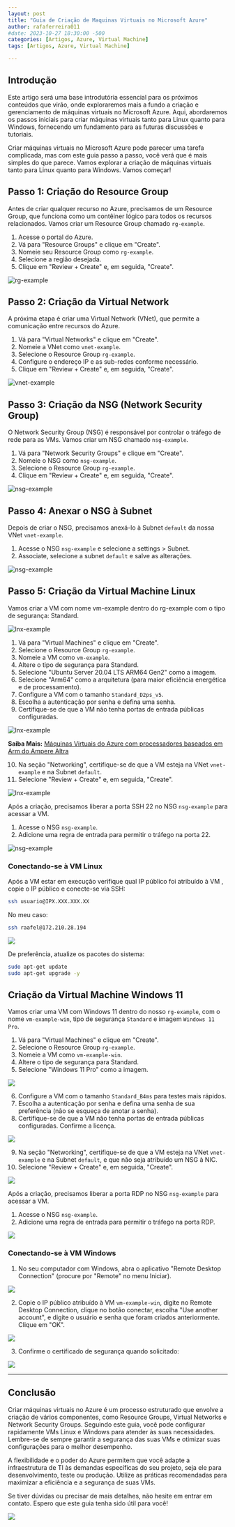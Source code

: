 ```yaml
---
layout: post
title: "Guia de Criação de Maquinas Virtuais no Microsoft Azure"
author: rafaferreira011
#date: 2023-10-27 18:30:00 -500
categories: [Artigos, Azure, Virtual Machine]
tags: [Artigos, Azure, Virtual Machine]

---
```


## Introdução

Este artigo será uma base introdutória essencial para os próximos conteúdos que virão, onde exploraremos mais a fundo a criação e gerenciamento de máquinas virtuais no Microsoft Azure. Aqui, abordaremos os passos iniciais para criar máquinas virtuais tanto para Linux quanto para Windows, fornecendo um fundamento para as futuras discussões e tutoriais.

Criar máquinas virtuais no Microsoft Azure pode parecer uma tarefa complicada, mas com este guia passo a passo, você verá que é mais simples do que parece. Vamos explorar a criação de máquinas virtuais tanto para Linux quanto para Windows. Vamos começar!

## Passo 1: Criação do Resource Group

Antes de criar qualquer recurso no Azure, precisamos de um Resource Group, que funciona como um contêiner lógico para todos os recursos relacionados. Vamos criar um Resource Group chamado `rg-example`.

1. Acesse o portal do Azure.
2. Vá para "Resource Groups" e clique em "Create".
3. Nomeie seu Resource Group como `rg-example`.
4. Selecione a região desejada.
5. Clique em "Review + Create" e, em seguida, "Create".

![rg-example](https://stoblobcertificados011.blob.core.windows.net/imagens-blog/artigos/example/example1.png)

## Passo 2: Criação da Virtual Network

A próxima etapa é criar uma Virtual Network (VNet), que permite a comunicação entre recursos do Azure.

1. Vá para "Virtual Networks" e clique em "Create".
2. Nomeie a VNet como `vnet-example`.
3. Selecione o Resource Group `rg-example`.
4. Configure o endereço IP e as sub-redes conforme necessário.
5. Clique em "Review + Create" e, em seguida, "Create".

![vnet-example](https://stoblobcertificados011.blob.core.windows.net/imagens-blog/artigos/example/example2.png)

## Passo 3: Criação da NSG (Network Security Group)

O Network Security Group (NSG) é responsável por controlar o tráfego de rede para as VMs. Vamos criar um NSG chamado `nsg-example`.

1. Vá para "Network Security Groups" e clique em "Create".
2. Nomeie o NSG como `nsg-example`.
3. Selecione o Resource Group `rg-example`.
4. Clique em "Review + Create" e, em seguida, "Create".

![nsg-example](https://stoblobcertificados011.blob.core.windows.net/imagens-blog/artigos/example/example3.png)

## Passo 4: Anexar o NSG à Subnet

Depois de criar o NSG, precisamos anexá-lo à Subnet `default` da nossa VNet `vnet-example`.

1. Acesse o NSG `nsg-example` e selecione a settings > Subnet.
2. Associate, selecione a subnet `default` e salve as alterações.

![nsg-example](https://stoblobcertificados011.blob.core.windows.net/imagens-blog/artigos/example/example19.png)

## Passo 5: Criação da Virtual Machine Linux

Vamos criar a VM com nome vm-example dentro do rg-example com o tipo de segurança: Standard.

![lnx-example](https://stoblobcertificados011.blob.core.windows.net/imagens-blog/artigos/example/example4.png)

1. Vá para "Virtual Machines" e clique em "Create".
2. Selecione o Resource Group `rg-example`.
3. Nomeie a VM como `vm-example`.
4. Altere o tipo de segurança para Standard.
5. Selecione "Ubuntu Server 20.04 LTS ARM64 Gen2" como a imagem.
6. Selecione "Arm64" como a arquitetura (para maior eficiência energética e de processamento).
7. Configure a VM com o tamanho `Standard_D2ps_v5`.
8. Escolha a autenticação por senha e defina uma senha.
9. Certifique-se de que a VM não tenha portas de entrada públicas configuradas.

![lnx-example](https://stoblobcertificados011.blob.core.windows.net/imagens-blog/artigos/example/example5.png)

**Saiba Mais:** [Máquinas Virtuais do Azure com processadores baseados em Arm do Ampere Altra](https://azure.microsoft.com/pt-br/updates/generally-available-new-azure-virtual-machines-with-ampere-altra-armbased-processors/)

10. Na seção "Networking", certifique-se de que a VM esteja na VNet `vnet-example` e na Subnet `default`.
11. Selecione "Review + Create" e, em seguida, "Create".

![lnx-example](https://stoblobcertificados011.blob.core.windows.net/imagens-blog/artigos/example/example6.png)

Após a criação, precisamos liberar a porta SSH 22 no NSG `nsg-example` para acessar a VM.

1. Acesse o NSG `nsg-example`.
2. Adicione uma regra de entrada para permitir o tráfego na porta 22.

![nsg-example](https://stoblobcertificados011.blob.core.windows.net/imagens-blog/artigos/example/example7.png)

### Conectando-se à VM Linux

Após a VM estar em execução verifique qual IP público foi atribuído à VM , copie o IP público e conecte-se via SSH:

```bash
ssh usuario@IPX.XXX.XXX.XX
```
No meu caso: 

```bash
ssh raafel@172.210.28.194
```
![](https://stoblobcertificados011.blob.core.windows.net/imagens-blog/artigos/example/example8.png)

De preferência, atualize os pacotes do sistema:

```bash
sudo apt-get update
sudo apt-get upgrade -y
```

## Criação da Virtual Machine Windows 11

Vamos criar uma VM com Windows 11 dentro do nosso `rg-example`, com o nome `vm-example-win`, tipo de segurança `Standard` e imagem `Windows 11 Pro`.

1. Vá para "Virtual Machines" e clique em "Create".
2. Selecione o Resource Group `rg-example`.
3. Nomeie a VM como `vm-example-win`.
4. Altere o tipo de segurança para Standard.
5. Selecione "Windows 11 Pro" como a imagem.

![](https://stoblobcertificados011.blob.core.windows.net/imagens-blog/artigos/example/example13.png)

6. Configure a VM com o tamanho `Standard_B4ms` para testes mais rápidos.
7. Escolha a autenticação por senha e defina uma senha de sua preferência (não se esqueça de anotar a senha).
8. Certifique-se de que a VM não tenha portas de entrada públicas configuradas. Confirme a licença.

![](https://stoblobcertificados011.blob.core.windows.net/imagens-blog/artigos/example/example14.png)

9. Na seção "Networking", certifique-se de que a VM esteja na VNet `vnet-example` e na Subnet `default`, e que não seja atribuído um NSG à NIC.
10. Selecione "Review + Create" e, em seguida, "Create".

![](https://stoblobcertificados011.blob.core.windows.net/imagens-blog/artigos/example/example15.png)

Após a criação, precisamos liberar a porta RDP no NSG `nsg-example` para acessar a VM.

1. Acesse o NSG `nsg-example`.
2. Adicione uma regra de entrada para permitir o tráfego na porta RDP.

![](https://stoblobcertificados011.blob.core.windows.net/imagens-blog/artigos/example/example16.png)

### Conectando-se à VM Windows

1. No seu computador com Windows, abra o aplicativo "Remote Desktop Connection" (procure por "Remote" no menu Iniciar).

![](https://stoblobcertificados011.blob.core.windows.net/imagens-blog/artigos/example/example22.png)

2. Copie o IP público atribuído à VM `vm-example-win`, digite no Remote Desktop Connection, clique no botão conectar, escolha "Use another account", e digite o usuário e senha que foram criados anteriormente. Clique em "OK".

![](https://stoblobcertificados011.blob.core.windows.net/imagens-blog/artigos/example/example17.png)

3. Confirme o certificado de segurança quando solicitado:

![](https://stoblobcertificados011.blob.core.windows.net/imagens-blog/artigos/example/example18.png)

---

## Conclusão

Criar máquinas virtuais no Azure é um processo estruturado que envolve a criação de vários componentes, como Resource Groups, Virtual Networks e Network Security Groups. Seguindo este guia, você pode configurar rapidamente VMs Linux e Windows para atender às suas necessidades. Lembre-se de sempre garantir a segurança das suas VMs e otimizar suas configurações para o melhor desempenho.

A flexibilidade e o poder do Azure permitem que você adapte a infraestrutura de TI às demandas específicas do seu projeto, seja ele para desenvolvimento, teste ou produção. Utilize as práticas recomendadas para maximizar a eficiência e a segurança de suas VMs.

Se tiver dúvidas ou precisar de mais detalhes, não hesite em entrar em contato. Espero que este guia tenha sido útil para você!

![](https://stoblobcertificados011.blob.core.windows.net/imagens-blog/posts/Logo2.png)